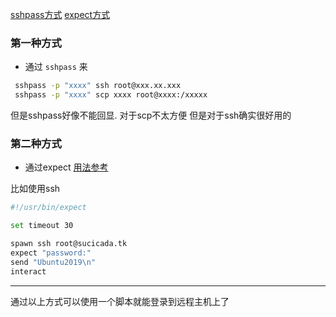 [sshpass方式](第一种方式)
[expect方式](第二种方式)

### 第一种方式
* 通过 `sshpass` 来
```bash
 sshpass -p "xxxx" ssh root@xxx.xx.xxx
 sshpass -p "xxxx" scp xxxx root@xxxx:/xxxxx
```
但是sshpass好像不能回显. 对于scp不太方便
但是对于ssh确实很好用的


### 第二种方式
* 通过expect 
  [用法参考](https://likegeeks.com/expect-command/)

比如使用ssh
```bash
#!/usr/bin/expect

set timeout 30 

spawn ssh root@sucicada.tk
expect "password:"  
send "Ubuntu2019\n"
interact 
```
----

通过以上方式可以使用一个脚本就能登录到远程主机上了

